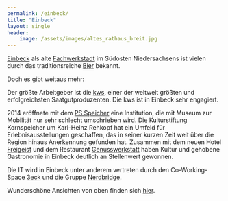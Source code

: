 ```yaml
---
permalink: /einbeck/
title: "Einbeck"
layout: single
header: 
    image: /assets/images/altes_rathaus_breit.jpg
---
```

[Einbeck](http://www.einbeck.de/) als alte [Fachwerkstadt](https://www.fachwerk5eck.de/) im Südosten Niedersachsens ist vielen durch das traditionsreiche [Bier](https://www.einbecker.de/) bekannt. 

Doch es gibt weitaus mehr: 

Der größte Arbeitgeber ist die [kws](https://www.kws.de/), einer der weltweit größten und erfolgreichsten Saatgutproduzenten. Die kws ist in Einbeck sehr engagiert.

2014 eröffnete mit dem [PS Speicher](https://www.ps-speicher.de/) eine Institution, die mit Museum zur Mobilität nur sehr schlecht umschrieben wird. Die Kulturstiftung Kornspeicher um Karl-Heinz Rehkopf hat ein Umfeld für Erlebnisausstellungen geschaffen, das in seiner kurzen Zeit weit über die Region hinaus Anerkennung gefunden hat. Zusammen mit dem neuen Hotel [Freigeist](http://www.freigeist-einbeck.de/) und dem Restaurant [Genusswerkstatt](http://www.genusswerkstatt-einbeck.de/) haben Kultur und gehobene Gastronomie in Einbeck deutlich an Stellenwert gewonnen.

Die IT wird in Einbeck unter anderem vertreten durch den Co-Working-Space [3eck](http://3eck.de/) und die Gruppe [Nerdbridge](https://www.nerdbridge.de/).

Wunderschöne Ansichten von oben finden sich [hier](https://www.einbeck.zoom360.de).